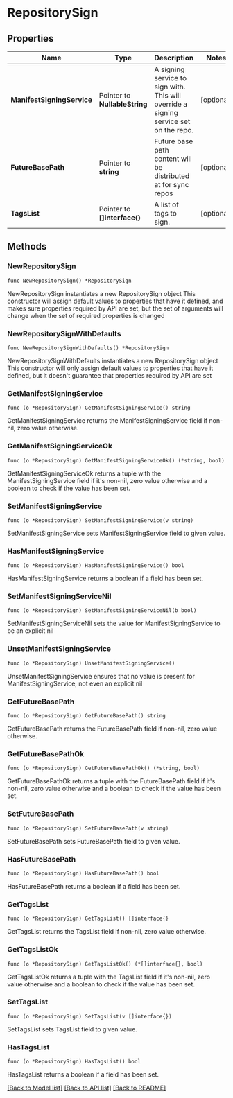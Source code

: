 # RepositorySign

## Properties

Name | Type | Description | Notes
------------ | ------------- | ------------- | -------------
**ManifestSigningService** | Pointer to **NullableString** | A signing service to sign with. This will override a signing service set on the repo. | [optional] 
**FutureBasePath** | Pointer to **string** | Future base path content will be distributed at for sync repos | [optional] 
**TagsList** | Pointer to **[]interface{}** | A list of tags to sign. | [optional] 

## Methods

### NewRepositorySign

`func NewRepositorySign() *RepositorySign`

NewRepositorySign instantiates a new RepositorySign object
This constructor will assign default values to properties that have it defined,
and makes sure properties required by API are set, but the set of arguments
will change when the set of required properties is changed

### NewRepositorySignWithDefaults

`func NewRepositorySignWithDefaults() *RepositorySign`

NewRepositorySignWithDefaults instantiates a new RepositorySign object
This constructor will only assign default values to properties that have it defined,
but it doesn't guarantee that properties required by API are set

### GetManifestSigningService

`func (o *RepositorySign) GetManifestSigningService() string`

GetManifestSigningService returns the ManifestSigningService field if non-nil, zero value otherwise.

### GetManifestSigningServiceOk

`func (o *RepositorySign) GetManifestSigningServiceOk() (*string, bool)`

GetManifestSigningServiceOk returns a tuple with the ManifestSigningService field if it's non-nil, zero value otherwise
and a boolean to check if the value has been set.

### SetManifestSigningService

`func (o *RepositorySign) SetManifestSigningService(v string)`

SetManifestSigningService sets ManifestSigningService field to given value.

### HasManifestSigningService

`func (o *RepositorySign) HasManifestSigningService() bool`

HasManifestSigningService returns a boolean if a field has been set.

### SetManifestSigningServiceNil

`func (o *RepositorySign) SetManifestSigningServiceNil(b bool)`

 SetManifestSigningServiceNil sets the value for ManifestSigningService to be an explicit nil

### UnsetManifestSigningService
`func (o *RepositorySign) UnsetManifestSigningService()`

UnsetManifestSigningService ensures that no value is present for ManifestSigningService, not even an explicit nil
### GetFutureBasePath

`func (o *RepositorySign) GetFutureBasePath() string`

GetFutureBasePath returns the FutureBasePath field if non-nil, zero value otherwise.

### GetFutureBasePathOk

`func (o *RepositorySign) GetFutureBasePathOk() (*string, bool)`

GetFutureBasePathOk returns a tuple with the FutureBasePath field if it's non-nil, zero value otherwise
and a boolean to check if the value has been set.

### SetFutureBasePath

`func (o *RepositorySign) SetFutureBasePath(v string)`

SetFutureBasePath sets FutureBasePath field to given value.

### HasFutureBasePath

`func (o *RepositorySign) HasFutureBasePath() bool`

HasFutureBasePath returns a boolean if a field has been set.

### GetTagsList

`func (o *RepositorySign) GetTagsList() []interface{}`

GetTagsList returns the TagsList field if non-nil, zero value otherwise.

### GetTagsListOk

`func (o *RepositorySign) GetTagsListOk() (*[]interface{}, bool)`

GetTagsListOk returns a tuple with the TagsList field if it's non-nil, zero value otherwise
and a boolean to check if the value has been set.

### SetTagsList

`func (o *RepositorySign) SetTagsList(v []interface{})`

SetTagsList sets TagsList field to given value.

### HasTagsList

`func (o *RepositorySign) HasTagsList() bool`

HasTagsList returns a boolean if a field has been set.


[[Back to Model list]](../README.md#documentation-for-models) [[Back to API list]](../README.md#documentation-for-api-endpoints) [[Back to README]](../README.md)


